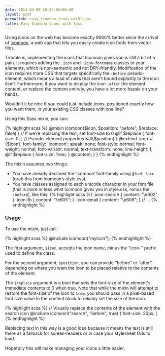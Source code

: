```yaml
---
date: 2014-03-09 18:22:56+05:00
layout: post
permalink: easy-icomoon-icons-with-sass
title: Easy Icomoon icons with Sass
---
```


Using icons on the web has become exactly 9000% better since the arrival of <a href="http://icomoon.io/" target="_blank">Icomoon</a>, a web app that lets you easily create icon fonts from vector files.

Trouble is, implementing the icons that Icomoon gives you is still a bit of a pain. It requires adding the `.icon` and `.icon-fontname` classes to your elements, which is non-semantic and not DRY-friendly. Modification of the icon requires more CSS that targets specifically the `:before` pseudo-element, which means a load of rules that aren’t bound explicitly to the icon itself. Furthermore, if you want to display the icon `:after` the element content, or replace the content entirely, you have a lot more hassle on your hands.

Wouldn’t it be nice if you could just include icons, positioned exactly how you want them, in your existing CSS classes with one line?

Using this Sass mixin, you can:

{% highlight scss %}
@mixin icomoon($icon, $position: "before", $replace: false) {
  // If we're replacing the text, set font-size to 0
  @if $replace {
    font-size: 0;
  }
  // Pseudo-element properties
  &:#{$position} {
    @extend .icon-#{$icon};
    font-family: 'icomoon';
    speak: none;
    font-style: normal;
    font-weight: normal;
    font-variant: normal;
    text-transform: none;
    line-height: 1;
    @if $replace {
      font-size: 1rem;
    }
    @content;
  }
}
{% endhighlight %}

The mixin assumes two things:

* You have already declared the ‘icomoon’ font-family using `@font-face` (grab this from Icomoon’s style.css).
* You have classes assigned to each unicode character in your font file (this is more or less what Icomoon gives you in style.css, minus the `:before`), like this:
{% highlight scss %}
.icon-search {
  content: "\e602";
}
.icon-fb {
  content: "\e605";
}
.icon-email {
  content: "\e606";
}
// ...
{% endhighlight %}

### Usage

To use the mixin, just call:

{% highlight scss %}
@include icomoon("myIcon");
{% endhighlight %}

The first argument, `$icon`, accepts the icon name, minus the "icon-" prefix used to define the class.

For the second argument, `$position`, you can provide “before” or “after”, depending on where you want the icon to be placed relative to the contents of the element. 

The `$replace` argument is a bool that sets the font-size of the element's immediate contents to 0 when true. Note that while the mixin will attempt to restore the font-size of the icon to `1rem`, you should pass in a pixel-based font size value to the content block to reliably set the size of the icon.

{% highlight scss %}
// Visually replace the contents of the element with the search icon
@include icomoon("search", "before", true) {
  font-size: 20px;
}
{% endhighlight %}

Replacing text in this way is a good idea because it means the text is still there as a fallback for screen-readers or in case your stylesheet fails to load.

Hopefully this will make managing your icons a little easier.